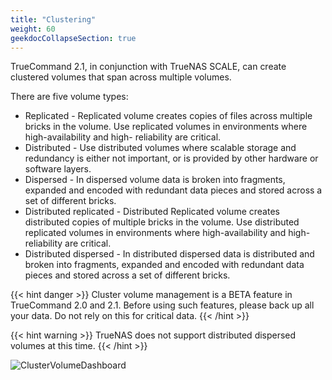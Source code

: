 ```yaml
---
title: "Clustering"
weight: 60
geekdocCollapseSection: true
---
```


TrueCommand 2.1, in conjunction with TrueNAS SCALE, can create clustered volumes that span across multiple volumes. 

There are five volume types:

+ Replicated - Replicated volume creates copies of files across multiple bricks in the volume. Use replicated volumes in environments where high-availability and high-     reliability are critical. 
+ Distributed - Use distributed volumes where scalable storage and redundancy is either not important, or is provided by other hardware or software layers.
+ Dispersed -  In dispersed volume data is broken into fragments, expanded and encoded with redundant data pieces and stored across a set of different bricks.
+ Distributed replicated - Distributed Replicated volume creates distributed copies of multiple bricks in the volume. Use distributed replicated volumes in environments   where high-availability and high-reliability are critical.
+ Distributed dispersed - In distributed dispersed data is distributed and broken into fragments, expanded and encoded with redundant data pieces and stored across a set   of different bricks.


{{< hint danger >}}
Cluster volume management is a BETA feature in TrueCommand 2.0 and 2.1. 
Before using such features, please back up all your data. 
Do not rely on this for critical data.
{{< /hint >}}

{{< hint warning >}}
TrueNAS does not support distributed dispersed volumes at this time.
{{< /hint >}} 


![ClusterVolumeDashboard](/images/TrueCommand/2.1/ClusterVolumeDashboard.png "ClusterVolumeDashboard")
